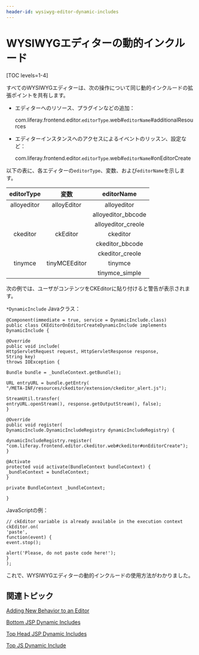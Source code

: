 ```yaml
---
header-id: wysiwyg-editor-dynamic-includes
---
```


# WYSIWYGエディターの動的インクルード

[TOC levels=1-4]

すべてのWYSIWYGエディターは、次の操作について同じ動的インクルードの拡張ポイントを共有します。

- エディターへのリソース、プラグインなどの追加：

   com.liferay.frontend.editor.`editorType`.web#`editorName`#additionalResources

- エディターインスタンスへのアクセスによるイベントのリッスン、設定など：

   com.liferay.frontend.editor.`editorType`.web#`editorName`#onEditorCreate

以下の表に、各エディターの`editorType`、変数、および`editorName`を示します。

| editorType | 変数 | editorName |
:---------: | :--------------: | :---------: |
| alloyeditor | alloyEditor | alloyeditor |
| &nbsp; | &nbsp; | alloyeditor_bbcode |
| &nbsp; | &nbsp; | alloyeditor_creole |
| ckeditor | ckEditor | ckeditor |
| &nbsp; | &nbsp; | ckeditor_bbcode |
| &nbsp; | &nbsp; | ckeditor_creole |
| tinymce | tinyMCEEditor | tinymce |
| &nbsp; | &nbsp; | tinymce_simple |

次の例では、ユーザがコンテンツをCKEditorに貼り付けると警告が表示されます。

`*DynamicInclude` Javaクラス：

    @Component(immediate = true, service = DynamicInclude.class)
    public class CKEditorOnEditorCreateDynamicInclude implements DynamicInclude {
    
    @Override
    public void include(
    HttpServletRequest request, HttpServletResponse response,
    String key)
    throws IOException {
    
    Bundle bundle = _bundleContext.getBundle();
    
    URL entryURL = bundle.getEntry(
    "/META-INF/resources/ckeditor/extension/ckeditor_alert.js");
    
    StreamUtil.transfer(
    entryURL.openStream(), response.getOutputStream(), false);
    }
    
    @Override
    public void register(
    DynamicInclude.DynamicIncludeRegistry dynamicIncludeRegistry) {
    
    dynamicIncludeRegistry.register(
    "com.liferay.frontend.editor.ckeditor.web#ckeditor#onEditorCreate");
    }
    
    @Activate
    protected void activate(BundleContext bundleContext) {
    _bundleContext = bundleContext;
    }
    
    private BundleContext _bundleContext;
    
    }


JavaScriptの例：

    // ckEditor variable is already available in the execution context
    ckEditor.on(
    'paste',
    function(event) {
    event.stop();
    
    alert('Please, do not paste code here!');
    }
    );

これで、WYSIWYGエディターの動的インクルードの使用方法がわかりました。

## 関連トピック

[Adding New Behavior to an Editor](/docs/7-1/tutorials/-/knowledge_base/t/adding-new-behavior-to-an-editor)

[Bottom JSP Dynamic Includes](/docs/7-1/tutorials/-/knowledge_base/t/bottom-jsp-dynamic-includes)

[Top Head JSP Dynamic Includes](/docs/7-1/tutorials/-/knowledge_base/t/top-head-jsp-dynamic-includes)

[Top JS Dynamic Include](/docs/7-1/tutorials/-/knowledge_base/t/top-js-dynamic-include)

